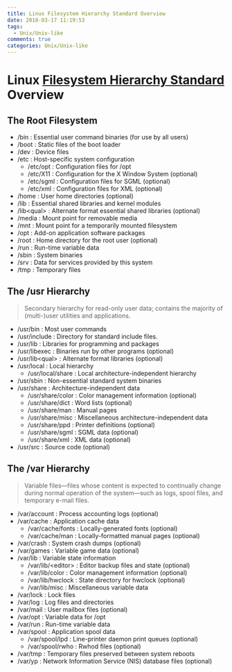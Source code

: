 ```yaml
---
title: Linux Filesystem Hierarchy Standard Overview
date: 2018-03-17 11:19:53
tags:
  - Unix/Unix-like
comments: true
categories: Unix/Unix-like
---
```

# Linux [Filesystem Hierarchy Standard](http://www.linuxbase.org/betaspecs/fhs/fhs/index.html) Overview

## The Root Filesystem

<!-- more -->

* /bin : Essential user command binaries (for use by all users)
* /boot : Static files of the boot loader
* /dev : Device files
* /etc : Host-specific system configuration
  * /etc/opt : Configuration files for /opt
  * /etc/X11 : Configuration for the X Window System (optional)
  * /etc/sgml : Configuration files for SGML (optional)
  * /etc/xml : Configuration files for XML (optional)
* /home : User home directories (optional)
* /lib : Essential shared libraries and kernel modules
* /lib\<qual> : Alternate format essential shared libraries (optional)
* /media : Mount point for removable media
* /mnt : Mount point for a temporarily mounted filesystem
* /opt : Add-on application software packages
* /root : Home directory for the root user (optional)
* /run : Run-time variable data
* /sbin : System binaries
* /srv : Data for services provided by this system
* /tmp : Temporary files

## The /usr Hierarchy

>Secondary hierarchy for read-only user data; contains the majority of (multi-)user utilities and applications.

* /usr/bin : Most user commands
* /usr/include : Directory for standard include files.
* /usr/lib : Libraries for programming and packages
* /usr/libexec : Binaries run by other programs (optional)
* /usr/lib\<qual> : Alternate format libraries (optional)
* /usr/local : Local hierarchy
  * /usr/local/share : Local architecture-independent hierarchy
* /usr/sbin : Non-essential standard system binaries
* /usr/share : Architecture-independent data
  * /usr/share/color : Color management information (optional)
  * /usr/share/dict : Word lists (optional)
  * /usr/share/man : Manual pages
  * /usr/share/misc : Miscellaneous architecture-independent data
  * /usr/share/ppd : Printer definitions (optional)
  * /usr/share/sgml : SGML data (optional)
  * /usr/share/xml : XML data (optional)
* /usr/src : Source code (optional)

## The /var Hierarchy

>Variable files—files whose content is expected to continually change during normal operation of the system—such as logs, spool files, and temporary e-mail files.

* /var/account : Process accounting logs (optional)
* /var/cache : Application cache data
  * /var/cache/fonts : Locally-generated fonts (optional)
  * /var/cache/man : Locally-formatted manual pages (optional)
* /var/crash : System crash dumps (optional)
* /var/games : Variable game data (optional)
* /var/lib : Variable state information
  * /var/lib/\<editor> : Editor backup files and state (optional)
  * /var/lib/color : Color management information (optional)
  * /var/lib/hwclock : State directory for hwclock (optional)
  * /var/lib/misc : Miscellaneous variable data
* /var/lock : Lock files
* /var/log : Log files and directories
* /var/mail : User mailbox files (optional)
* /var/opt : Variable data for /opt
* /var/run : Run-time variable data
* /var/spool : Application spool data
  * /var/spool/lpd : Line-printer daemon print queues (optional)
  * /var/spool/rwho : Rwhod files (optional)
* /var/tmp : Temporary files preserved between system reboots
* /var/yp : Network Information Service (NIS) database files (optional)
